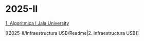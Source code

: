 # 2025-II

[1. Algoritmica I Jala University](2025-II/Algoritmica%20I%20Jala%20University/Readme.md)

[[2025-II/Infraestructura USB/Readme|2. Infraestructura USB]]


